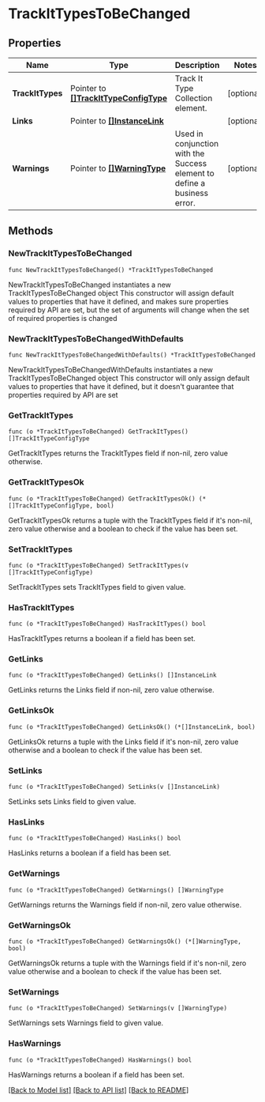 # TrackItTypesToBeChanged

## Properties

Name | Type | Description | Notes
------------ | ------------- | ------------- | -------------
**TrackItTypes** | Pointer to [**[]TrackItTypeConfigType**](TrackItTypeConfigType.md) | Track It Type Collection element. | [optional] 
**Links** | Pointer to [**[]InstanceLink**](InstanceLink.md) |  | [optional] 
**Warnings** | Pointer to [**[]WarningType**](WarningType.md) | Used in conjunction with the Success element to define a business error. | [optional] 

## Methods

### NewTrackItTypesToBeChanged

`func NewTrackItTypesToBeChanged() *TrackItTypesToBeChanged`

NewTrackItTypesToBeChanged instantiates a new TrackItTypesToBeChanged object
This constructor will assign default values to properties that have it defined,
and makes sure properties required by API are set, but the set of arguments
will change when the set of required properties is changed

### NewTrackItTypesToBeChangedWithDefaults

`func NewTrackItTypesToBeChangedWithDefaults() *TrackItTypesToBeChanged`

NewTrackItTypesToBeChangedWithDefaults instantiates a new TrackItTypesToBeChanged object
This constructor will only assign default values to properties that have it defined,
but it doesn't guarantee that properties required by API are set

### GetTrackItTypes

`func (o *TrackItTypesToBeChanged) GetTrackItTypes() []TrackItTypeConfigType`

GetTrackItTypes returns the TrackItTypes field if non-nil, zero value otherwise.

### GetTrackItTypesOk

`func (o *TrackItTypesToBeChanged) GetTrackItTypesOk() (*[]TrackItTypeConfigType, bool)`

GetTrackItTypesOk returns a tuple with the TrackItTypes field if it's non-nil, zero value otherwise
and a boolean to check if the value has been set.

### SetTrackItTypes

`func (o *TrackItTypesToBeChanged) SetTrackItTypes(v []TrackItTypeConfigType)`

SetTrackItTypes sets TrackItTypes field to given value.

### HasTrackItTypes

`func (o *TrackItTypesToBeChanged) HasTrackItTypes() bool`

HasTrackItTypes returns a boolean if a field has been set.

### GetLinks

`func (o *TrackItTypesToBeChanged) GetLinks() []InstanceLink`

GetLinks returns the Links field if non-nil, zero value otherwise.

### GetLinksOk

`func (o *TrackItTypesToBeChanged) GetLinksOk() (*[]InstanceLink, bool)`

GetLinksOk returns a tuple with the Links field if it's non-nil, zero value otherwise
and a boolean to check if the value has been set.

### SetLinks

`func (o *TrackItTypesToBeChanged) SetLinks(v []InstanceLink)`

SetLinks sets Links field to given value.

### HasLinks

`func (o *TrackItTypesToBeChanged) HasLinks() bool`

HasLinks returns a boolean if a field has been set.

### GetWarnings

`func (o *TrackItTypesToBeChanged) GetWarnings() []WarningType`

GetWarnings returns the Warnings field if non-nil, zero value otherwise.

### GetWarningsOk

`func (o *TrackItTypesToBeChanged) GetWarningsOk() (*[]WarningType, bool)`

GetWarningsOk returns a tuple with the Warnings field if it's non-nil, zero value otherwise
and a boolean to check if the value has been set.

### SetWarnings

`func (o *TrackItTypesToBeChanged) SetWarnings(v []WarningType)`

SetWarnings sets Warnings field to given value.

### HasWarnings

`func (o *TrackItTypesToBeChanged) HasWarnings() bool`

HasWarnings returns a boolean if a field has been set.


[[Back to Model list]](../README.md#documentation-for-models) [[Back to API list]](../README.md#documentation-for-api-endpoints) [[Back to README]](../README.md)


